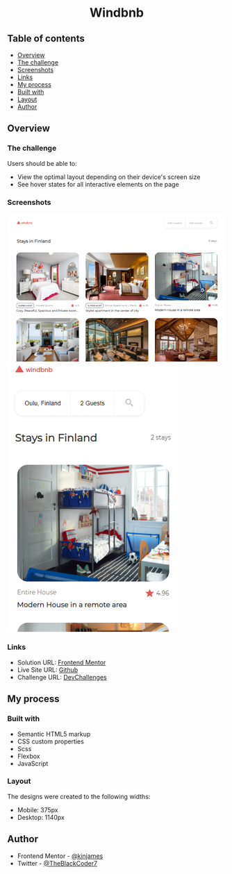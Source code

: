 <!-- Please update value in the {}  -->

<h1 align="center">Windbnb</h1>


<!-- TABLE OF CONTENTS -->

## Table of contents

- [Overview](#overview)
- [The challenge](#the-challenge)
- [Screenshots](#screenshots)
- [Links](#links)
- [My process](#my-process)
- [Built with](#built-with)
- [Layout](#layout)
- [Author](#author)

## Overview

### The challenge

Users should be able to:

- View the optimal layout depending on their device's screen size
- See hover states for all interactive elements on the page

### Screenshots

![Desktop Design](/images/desktop.png)
![Mobile Design](/images/mobile-view.png)

### Links

- Solution URL: [Frontend Mentor](https://github.com/kinjames/windbnb)
- Live Site URL: [Github](https://kinjames.github.io/windbnb/)
- Challenge URL: [DevChallenges](https://devchallenges.io/challenges/3JFYedSOZqAxYuOCNmYD)

## My process

### Built with

- Semantic HTML5 markup
- CSS custom properties
- Scss
- Flexbox
- JavaScript

### Layout

The designs were created to the following widths:

- Mobile: 375px
- Desktop: 1140px

## Author

- Frontend Mentor - [@kinjames](https://www.frontendmentor.io/profile/kinjames)
- Twitter - [@TheBlackCoder7](https://twitter.com/TheBlackCoder7)